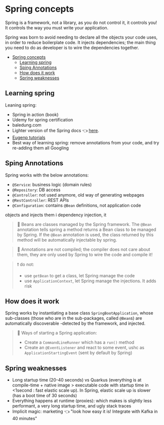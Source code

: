 # Spring concepts

Spring is a framework, not a library, as you do not control it, it controls you! It controls the way you must write your application.

Spring was born to avoid needing to declare all the objects your code uses, in order to reduce boilerplate code. It injects dependencies; the main thing you need to do as developer is to wire the dependencies together.

- [Spring concepts](#spring-concepts)
  - [Learning spring](#learning-spring)
  - [Sping Annotations](#sping-annotations)
  - [How does it work](#how-does-it-work)
  - [Spring weaknesses](#spring-weaknesses)
## Learning spring 

Leaning spring:
- Spring in action (book)
- Udemy for spring certification
- baledung.com
- Lighter version of the Spring docs :point_left: [here](https://docs.spring.io/spring-boot/docs/current/reference/htmlsingle/).
- [Eugenp tutorials](https://github.com/eugenp/tutorials)
- Best way of learning spring: remove annotations from your code, and try re-adding them all Googling

## Sping Annotations

Spring works with the below annotations:
- `@Service`: business logic (domain rules)
- `@Repository`: DB access
- `@Controller`: not used anymore, old way of generating webpages
- `@RestController`: REST APIs
- `@Configuration`: contains `@Bean` definitions, not application code

 objects and injects them i dependency injection, it 

> 🫘 Beans are classes managed by the Spring framework. The `@Bean` annotation tells spring a method returns a Bean class to be managed by Spring. If the `@Bean` annotation is used, the class returned by this method will be automatically injectable by spring.

> :thought_balloon: Annotations are not compiled; the compiler does not care about them, they are only used by Spring to wire the code and compile it! 

> :exclamation: do not:
> - use `getBean` to get a class, let Spring manage the code
> - use `ApplicationContext`, let Spring manage the injections. It adds risk

## How does it work

Spring works by instantiating a base class `SpringBootApplication`, whose sub-classes (those who are in the sub-packages, called `@Bean`s) are automatically discoverable -detected by the framework, and injected.

> :thought_balloon:  Ways of starting a Spring application:
> - Create a `CommandLineRunner` which has a `run()` method
> - Create an `@EventListener` and react to some event, ushc as `ApplicationStartingEvent` (sent by default by Spring)

## Spring weaknesses
- Long startup time (20-40 seconds) vs Quarkus (everything is at compile-time + native image > executable code with startup time in <1second : fast elastic scale up). In Spring, elastic scale up is slower (has a boot time of 30 seconds)
- Everything happens at runtime (proxies): which makes is slightly less performant, a very long startup time, and ugly stack traces
- Implicit magic: marketing :point_left: "look how easy it is! Integrate with Kafka in 40 minutes"
